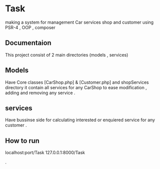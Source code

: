 # Task
making a system for management Car services shop and customer using PSR-4 , OOP , composer 

## Documentaion 
This project consist of 2 main directories (models , services)

## Models 
Have Core classes [CarShop.php] & [Customer.php] and shopServices directory 
it contain all services for any CarShop to ease modification , adding and removing any service .

## services 
Have bussinse side for calculating interested or enquiered service for any customer .

## How to run 
 localhost:port/Task 
 127.0.0.1:8000/Task 

.